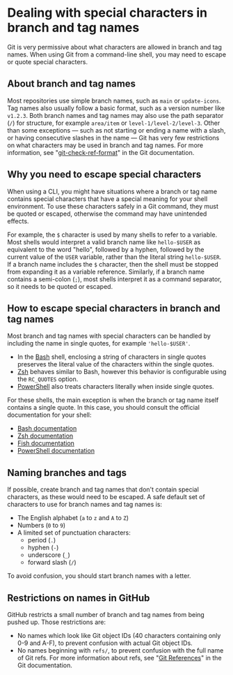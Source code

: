 # Dealing with special characters in branch and tag names

Git is very permissive about what characters are allowed in branch and tag names. When using Git from a command-line shell, you may need to escape or quote special characters.

## About branch and tag names

Most repositories use simple branch names, such as `main` or `update-icons`. Tag names also usually follow a basic format, such as a version number like `v1.2.3`. Both branch names and tag names may also use the path separator (`/`) for structure, for example `area/item` or `level-1/level-2/level-3`. Other than some exceptions &mdash; such as not starting or ending a name with a slash, or having consecutive slashes in the name &mdash; Git has very few restrictions on what characters may be used in branch and tag names. For more information, see "[git-check-ref-format](https://git-scm.com/docs/git-check-ref-format)" in the Git documentation.

## Why you need to escape special characters

When using a CLI, you might have situations where a branch or tag name contains special characters that have a special meaning for your shell environment. To use these characters safely in a Git command, they must be quoted or escaped, otherwise the command may have unintended effects.

For example, the `$` character is used by many shells to refer to a variable. Most shells would interpret a valid branch name like `hello-$USER` as equivalent to the word "hello", followed by a hyphen, followed by the current value of the `USER` variable, rather than the literal string `hello-$USER`. If a branch name includes the `$` character, then the shell must be stopped from expanding it as a variable reference. Similarly, if a branch name contains a semi-colon (`;`), most shells interpret it as a command separator, so it needs to be quoted or escaped.

## How to escape special characters in branch and tag names

Most branch and tag names with special characters can be handled by including the name in single quotes, for example `'hello-$USER'`.

- In the [Bash](https://www.gnu.org/software/bash/) shell, enclosing a string of characters in single quotes preserves the literal value of the characters within the single quotes.
- [Zsh](https://www.zsh.org/) behaves similar to Bash, however this behavior is configurable using the `RC_QUOTES` option.
- [PowerShell](https://microsoft.com/powershell) also treats characters literally when inside single quotes.

For these shells, the main exception is when the branch or tag name itself contains a single quote. In this case, you should consult the official documentation for your shell:

- [Bash documentation](https://www.gnu.org/software/bash/manual/)
- [Zsh documentation](https://zsh.sourceforge.io/Doc/)
- [Fish documentation](https://fishshell.com/docs/current/)
- [PowerShell documentation](https://docs.microsoft.com/en-gb/powershell/)

## Naming branches and tags

If possible, create branch and tag names that don't contain special characters, as these would need to be escaped. A safe default set of characters to use for branch names and tag names is:

- The English alphabet (`a` to `z` and `A` to `Z`)
- Numbers (`0` to `9`)
- A limited set of punctuation characters:
  - period (`.`)
  - hyphen (`-`)
  - underscore (`_`)
  - forward slash (`/`)

To avoid confusion, you should start branch names with a letter.

## Restrictions on names in GitHub

GitHub restricts a small number of branch and tag names from being pushed up.
Those restrictions are:
- No names which look like Git object IDs (40 characters containing only 0-9 and A-F), to prevent confusion with actual Git object IDs.
- No names beginning with `refs/`, to prevent confusion with the full name of Git refs. For more information about refs, see "[Git References](https://git-scm.com/book/en/v2/Git-Internals-Git-References)" in the Git documentation.
